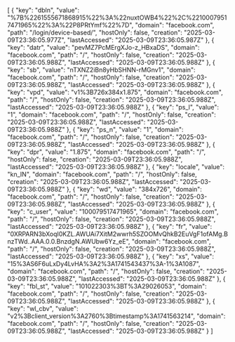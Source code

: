 [
    {
        "key": "dbln",
        "value": "%7B%2261555671868915%22%3A%22nuxtOWB4%22%2C%22100079517471965%22%3A%22P8PRtYmf%22%7D",
        "domain": "facebook.com",
        "path": "/login/device-based/",
        "hostOnly": false,
        "creation": "2025-03-09T23:36:05.977Z",
        "lastAccessed": "2025-03-09T23:36:05.987Z"
    },
    {
        "key": "datr",
        "value": "pevMZ7PcMErgXJo-z_HBxaDS",
        "domain": "facebook.com",
        "path": "/",
        "hostOnly": false,
        "creation": "2025-03-09T23:36:05.988Z",
        "lastAccessed": "2025-03-09T23:36:05.988Z"
    },
    {
        "key": "sb",
        "value": "nTXNZ2iBn8yHbSHNN-rMGnv1",
        "domain": "facebook.com",
        "path": "/",
        "hostOnly": false,
        "creation": "2025-03-09T23:36:05.988Z",
        "lastAccessed": "2025-03-09T23:36:05.988Z"
    },
    {
        "key": "vpd",
        "value": "v1%3B726x384x1.875",
        "domain": "facebook.com",
        "path": "/",
        "hostOnly": false,
        "creation": "2025-03-09T23:36:05.988Z",
        "lastAccessed": "2025-03-09T23:36:05.988Z"
    },
    {
        "key": "ps_l",
        "value": "1",
        "domain": "facebook.com",
        "path": "/",
        "hostOnly": false,
        "creation": "2025-03-09T23:36:05.988Z",
        "lastAccessed": "2025-03-09T23:36:05.988Z"
    },
    {
        "key": "ps_n",
        "value": "1",
        "domain": "facebook.com",
        "path": "/",
        "hostOnly": false,
        "creation": "2025-03-09T23:36:05.988Z",
        "lastAccessed": "2025-03-09T23:36:05.988Z"
    },
    {
        "key": "dpr",
        "value": "1.875",
        "domain": "facebook.com",
        "path": "/",
        "hostOnly": false,
        "creation": "2025-03-09T23:36:05.988Z",
        "lastAccessed": "2025-03-09T23:36:05.988Z"
    },
    {
        "key": "locale",
        "value": "kn_IN",
        "domain": "facebook.com",
        "path": "/",
        "hostOnly": false,
        "creation": "2025-03-09T23:36:05.988Z",
        "lastAccessed": "2025-03-09T23:36:05.988Z"
    },
    {
        "key": "wd",
        "value": "384x726",
        "domain": "facebook.com",
        "path": "/",
        "hostOnly": false,
        "creation": "2025-03-09T23:36:05.988Z",
        "lastAccessed": "2025-03-09T23:36:05.988Z"
    },
    {
        "key": "c_user",
        "value": "100079517471965",
        "domain": "facebook.com",
        "path": "/",
        "hostOnly": false,
        "creation": "2025-03-09T23:36:05.988Z",
        "lastAccessed": "2025-03-09T23:36:05.988Z"
    },
    {
        "key": "fr",
        "value": "0XRPARN3bXoqI0KZL.AWUAi7XitM2wwrh5SZOOMvQhkB2EuVgF1ofAMg.BnzTWd..AAA.0.0.BnzdgN.AWUbw6Yz_eE",
        "domain": "facebook.com",
        "path": "/",
        "hostOnly": false,
        "creation": "2025-03-09T23:36:05.988Z",
        "lastAccessed": "2025-03-09T23:36:05.988Z"
    },
    {
        "key": "xs",
        "value": "15%3AS6F6uLxDy4LvHA%3A2%3A1741543437%3A-1%3A1087",
        "domain": "facebook.com",
        "path": "/",
        "hostOnly": false,
        "creation": "2025-03-09T23:36:05.988Z",
        "lastAccessed": "2025-03-09T23:36:05.988Z"
    },
    {
        "key": "fbl_st",
        "value": "101022303%3BT%3A29026053",
        "domain": "facebook.com",
        "path": "/",
        "hostOnly": false,
        "creation": "2025-03-09T23:36:05.988Z",
        "lastAccessed": "2025-03-09T23:36:05.988Z"
    },
    {
        "key": "wl_cbv",
        "value": "v2%3Bclient_version%3A2760%3Btimestamp%3A1741563214",
        "domain": "facebook.com",
        "path": "/",
        "hostOnly": false,
        "creation": "2025-03-09T23:36:05.988Z",
        "lastAccessed": "2025-03-09T23:36:05.988Z"
    }
]